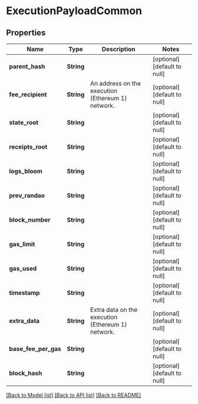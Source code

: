 # ExecutionPayloadCommon

## Properties

| Name                 | Type       | Description                                       | Notes                        |
| -------------------- | ---------- | ------------------------------------------------- | ---------------------------- |
| **parent_hash**      | **String** |                                                   | [optional] [default to null] |
| **fee_recipient**    | **String** | An address on the execution (Ethereum 1) network. | [optional] [default to null] |
| **state_root**       | **String** |                                                   | [optional] [default to null] |
| **receipts_root**    | **String** |                                                   | [optional] [default to null] |
| **logs_bloom**       | **String** |                                                   | [optional] [default to null] |
| **prev_randao**      | **String** |                                                   | [optional] [default to null] |
| **block_number**     | **String** |                                                   | [optional] [default to null] |
| **gas_limit**        | **String** |                                                   | [optional] [default to null] |
| **gas_used**         | **String** |                                                   | [optional] [default to null] |
| **timestamp**        | **String** |                                                   | [optional] [default to null] |
| **extra_data**       | **String** | Extra data on the execution (Ethereum 1) network. | [optional] [default to null] |
| **base_fee_per_gas** | **String** |                                                   | [optional] [default to null] |
| **block_hash**       | **String** |                                                   | [optional] [default to null] |

[[Back to Model list]](../README.md#documentation-for-models) [[Back to API list]](../README.md#documentation-for-api-endpoints) [[Back to README]](../README.md)
